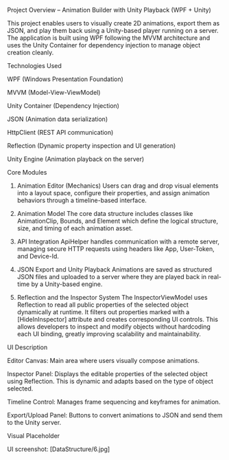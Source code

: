 Project Overview – Animation Builder with Unity Playback (WPF + Unity)

This project enables users to visually create 2D animations, export them as JSON, and play them back using a Unity-based player running on a server. The application is built using WPF following the MVVM architecture and uses the Unity Container for dependency injection to manage object creation cleanly.

Technologies Used

WPF (Windows Presentation Foundation)

MVVM (Model-View-ViewModel)

Unity Container (Dependency Injection)

JSON (Animation data serialization)

HttpClient (REST API communication)

Reflection (Dynamic property inspection and UI generation)

Unity Engine (Animation playback on the server)

Core Modules

1. Animation Editor (Mechanics)
Users can drag and drop visual elements into a layout space, configure their properties, and assign animation behaviors through a timeline-based interface.

2. Animation Model
The core data structure includes classes like AnimationClip, Bounds, and Element which define the logical structure, size, and timing of each animation asset.

3. API Integration
ApiHelper handles communication with a remote server, managing secure HTTP requests using headers like App, User-Token, and Device-Id.

4. JSON Export and Unity Playback
Animations are saved as structured JSON files and uploaded to a server where they are played back in real-time by a Unity-based engine.

5. Reflection and the Inspector System
The InspectorViewModel uses Reflection to read all public properties of the selected object dynamically at runtime. It filters out properties marked with a [HideInInspector] attribute and creates corresponding UI controls. This allows developers to inspect and modify objects without hardcoding each UI binding, greatly improving scalability and maintainability.

UI Description

Editor Canvas: Main area where users visually compose animations.

Inspector Panel: Displays the editable properties of the selected object using Reflection. This is dynamic and adapts based on the type of object selected.

Timeline Control: Manages frame sequencing and keyframes for animation.

Export/Upload Panel: Buttons to convert animations to JSON and send them to the Unity server.

Visual Placeholder

 UI screenshot:
[DataStructure/6.jpg]


